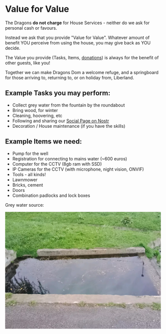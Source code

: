 # Value for Value

The Dragons **do not charge** for House Services - neither do we ask for personal cash or favours.

Instead we ask that you provide "Value for Value".  Whatever amount of benefit YOU perceive from using the house, you may give back as YOU decide.

The Value you provide (Tasks, Items, [donations](https://getalby.com/p/dragonsdom)) is always for the benefit of other guests, like you!  

Together we can make Dragons Dom a welcome refuge, and a springboard for those arriving to, returning to, or on holiday from, Liberland.

## Example Tasks you may perform:

- Collect grey water from the fountain by the roundabout
- Bring wood, for winter
- Cleaning, hoovering, etc
- Following and sharing our [Social Page on Nostr](https://satellite.earth/@npub18nfdmwvys3mk5fj7r7d25gmg4s68ns0u2qp0hgkyhy4m0g3ulwuqg6m9sm)
- Decoration / House maintenance (if you have the skills)

## Example Items we need:

* Pump for the well
* Registration for connecting to mains water (~600 euros)
* Computer for the CCTV (8gb ram with SSD)
* IP Cameras for the CCTV (with microphone, night vision, ONVIF)
* Tools - all kinds!
* Lawnmower
* Bricks, cement
* Doors
* Combination padlocks and lock boxes


Grey water source:

![](static/assets/img/watersource.webp)